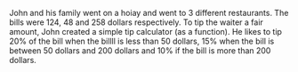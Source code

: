 John and his family went on a hoiay and went to 3 different restaurants. The bills were 124, 48 and 258 dollars respectively. To tip the waiter a fair amount, John created a simple tip calculator (as a function). He likes to tip 20% of the bill when the billll is less than 50 dollars, 15% when the bill is between 50 dollars and 200 dollars and 10% if the bill is more than 200 dollars.
